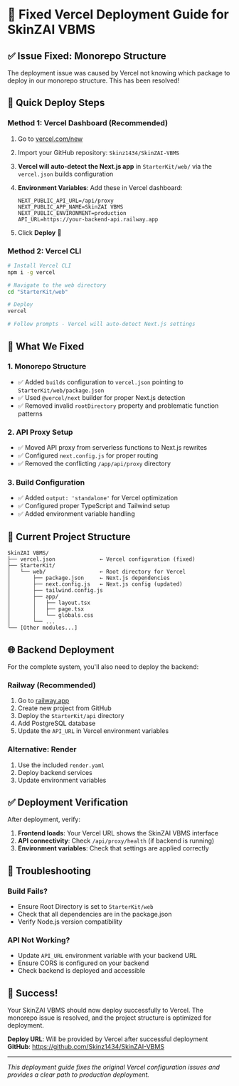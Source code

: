 # 🚀 Fixed Vercel Deployment Guide for SkinZAI VBMS

## ✅ Issue Fixed: Monorepo Structure

The deployment issue was caused by Vercel not knowing which package to deploy in our monorepo structure. This has been resolved!

## 🎯 Quick Deploy Steps

### Method 1: Vercel Dashboard (Recommended)

1. Go to [vercel.com/new](https://vercel.com/new)
2. Import your GitHub repository: `Skinz1434/SkinZAI-VBMS`
3. **Vercel will auto-detect the Next.js app** in `StarterKit/web/` via the `vercel.json` builds configuration
4. **Environment Variables**: Add these in Vercel dashboard:
   ```
   NEXT_PUBLIC_API_URL=/api/proxy
   NEXT_PUBLIC_APP_NAME=SkinZAI VBMS
   NEXT_PUBLIC_ENVIRONMENT=production
   API_URL=https://your-backend-api.railway.app
   ```

5. Click **Deploy** 🚀

### Method 2: Vercel CLI

```bash
# Install Vercel CLI
npm i -g vercel

# Navigate to the web directory
cd "StarterKit/web"

# Deploy
vercel

# Follow prompts - Vercel will auto-detect Next.js settings
```

## 🔧 What We Fixed

### 1. **Monorepo Structure**
- ✅ Added `builds` configuration to `vercel.json` pointing to `StarterKit/web/package.json`
- ✅ Used `@vercel/next` builder for proper Next.js detection
- ✅ Removed invalid `rootDirectory` property and problematic function patterns

### 2. **API Proxy Setup**
- ✅ Moved API proxy from serverless functions to Next.js rewrites
- ✅ Configured `next.config.js` for proper routing
- ✅ Removed the conflicting `/app/api/proxy` directory

### 3. **Build Configuration**
- ✅ Added `output: 'standalone'` for Vercel optimization
- ✅ Configured proper TypeScript and Tailwind setup
- ✅ Added environment variable handling

## 🎯 Current Project Structure

```
SkinZAI VBMS/
├── vercel.json              ← Vercel configuration (fixed)
├── StarterKit/
│   └── web/                 ← Root directory for Vercel
│       ├── package.json     ← Next.js dependencies
│       ├── next.config.js   ← Next.js config (updated)
│       ├── tailwind.config.js
│       ├── app/
│       │   ├── layout.tsx
│       │   ├── page.tsx
│       │   └── globals.css
│       └── ...
└── [Other modules...]
```

## 🌐 Backend Deployment

For the complete system, you'll also need to deploy the backend:

### Railway (Recommended)
1. Go to [railway.app](https://railway.app)
2. Create new project from GitHub
3. Deploy the `StarterKit/api` directory
4. Add PostgreSQL database
5. Update the `API_URL` in Vercel environment variables

### Alternative: Render
1. Use the included `render.yaml`
2. Deploy backend services
3. Update environment variables

## ✅ Deployment Verification

After deployment, verify:
1. **Frontend loads**: Your Vercel URL shows the SkinZAI VBMS interface
2. **API connectivity**: Check `/api/proxy/health` (if backend is running)
3. **Environment variables**: Check that settings are applied correctly

## 🐛 Troubleshooting

### Build Fails?
- Ensure Root Directory is set to `StarterKit/web`
- Check that all dependencies are in the package.json
- Verify Node.js version compatibility

### API Not Working?
- Update `API_URL` environment variable with your backend URL
- Ensure CORS is configured on your backend
- Check backend is deployed and accessible

## 🎉 Success!

Your SkinZAI VBMS should now deploy successfully to Vercel. The monorepo issue is resolved, and the project structure is optimized for deployment.

**Deploy URL**: Will be provided by Vercel after successful deployment
**GitHub**: https://github.com/Skinz1434/SkinZAI-VBMS

---

*This deployment guide fixes the original Vercel configuration issues and provides a clear path to production deployment.*